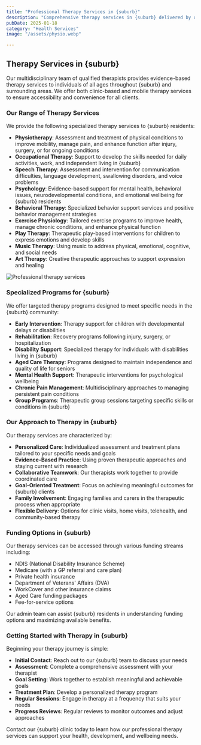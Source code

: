 ```yaml
---
title: "Professional Therapy Services in {suburb}"
description: "Comprehensive therapy services in {suburb} delivered by qualified professionals to support your physical, emotional, and developmental wellbeing through personalized treatment plans."
pubDate: 2025-01-18
category: "Health Services"
image: "/assets/physio.webp"

---
```


## Therapy Services in {suburb}

Our multidisciplinary team of qualified therapists provides evidence-based therapy services to individuals of all ages throughout {suburb} and surrounding areas. We offer both clinic-based and mobile therapy services to ensure accessibility and convenience for all clients.

### Our Range of Therapy Services

We provide the following specialized therapy services to {suburb} residents:

- **Physiotherapy**: Assessment and treatment of physical conditions to improve mobility, manage pain, and enhance function after injury, surgery, or for ongoing conditions
- **Occupational Therapy**: Support to develop the skills needed for daily activities, work, and independent living in {suburb}
- **Speech Therapy**: Assessment and intervention for communication difficulties, language development, swallowing disorders, and voice problems
- **Psychology**: Evidence-based support for mental health, behavioral issues, neurodevelopmental conditions, and emotional wellbeing for {suburb} residents
- **Behavioral Therapy**: Specialized behavior support services and positive behavior management strategies
- **Exercise Physiology**: Tailored exercise programs to improve health, manage chronic conditions, and enhance physical function
- **Play Therapy**: Therapeutic play-based interventions for children to express emotions and develop skills
- **Music Therapy**: Using music to address physical, emotional, cognitive, and social needs
- **Art Therapy**: Creative therapeutic approaches to support expression and healing

![Professional therapy services](/assets/physio.webp)

### Specialized Programs for {suburb}

We offer targeted therapy programs designed to meet specific needs in the {suburb} community:

- **Early Intervention**: Therapy support for children with developmental delays or disabilities
- **Rehabilitation**: Recovery programs following injury, surgery, or hospitalization
- **Disability Support**: Specialized therapy for individuals with disabilities living in {suburb}
- **Aged Care Therapy**: Programs designed to maintain independence and quality of life for seniors
- **Mental Health Support**: Therapeutic interventions for psychological wellbeing
- **Chronic Pain Management**: Multidisciplinary approaches to managing persistent pain conditions
- **Group Programs**: Therapeutic group sessions targeting specific skills or conditions in {suburb}

### Our Approach to Therapy in {suburb}

Our therapy services are characterized by:

- **Personalized Care**: Individualized assessment and treatment plans tailored to your specific needs and goals
- **Evidence-Based Practice**: Using proven therapeutic approaches and staying current with research
- **Collaborative Teamwork**: Our therapists work together to provide coordinated care
- **Goal-Oriented Treatment**: Focus on achieving meaningful outcomes for {suburb} clients
- **Family Involvement**: Engaging families and carers in the therapeutic process when appropriate
- **Flexible Delivery**: Options for clinic visits, home visits, telehealth, and community-based therapy

### Funding Options in {suburb}

Our therapy services can be accessed through various funding streams including:

- NDIS (National Disability Insurance Scheme)
- Medicare (with a GP referral and care plan)
- Private health insurance
- Department of Veterans' Affairs (DVA)
- WorkCover and other insurance claims
- Aged Care funding packages
- Fee-for-service options

Our admin team can assist {suburb} residents in understanding funding options and maximizing available benefits.

### Getting Started with Therapy in {suburb}

Beginning your therapy journey is simple:

- **Initial Contact**: Reach out to our {suburb} team to discuss your needs
- **Assessment**: Complete a comprehensive assessment with your therapist
- **Goal Setting**: Work together to establish meaningful and achievable goals
- **Treatment Plan**: Develop a personalized therapy program
- **Regular Sessions**: Engage in therapy at a frequency that suits your needs
- **Progress Reviews**: Regular reviews to monitor outcomes and adjust approaches

Contact our {suburb} clinic today to learn how our professional therapy services can support your health, development, and wellbeing needs.
